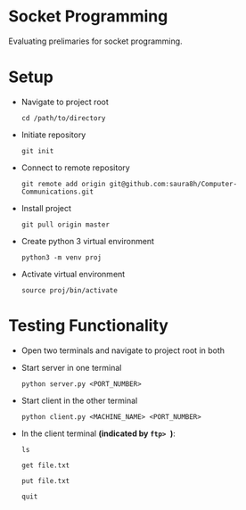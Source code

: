 # Socket Programming

Evaluating prelimaries for socket programming.

# Setup

+ Navigate to project root

    `cd /path/to/directory`

+ Initiate repository

    `git init`

+ Connect to remote repository

    `git remote add origin git@github.com:saura8h/Computer-Communications.git`

+ Install project

    `git pull origin master`

+ Create python 3 virtual environment

    `python3 -m venv proj`

+ Activate virtual environment

    `source proj/bin/activate`  

# Testing Functionality

+ Open two terminals and navigate to project root in both

+ Start server in one terminal

    `python server.py <PORT_NUMBER>`

+ Start client in the other terminal

    `python client.py <MACHINE_NAME> <PORT_NUMBER>`

+ In the client terminal **(indicated by `ftp> `)**:

    `ls`

    `get file.txt`

    `put file.txt`

    `quit`
